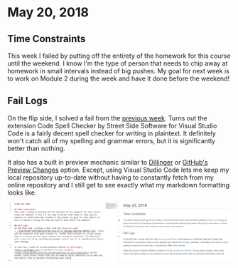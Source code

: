 # May 20, 2018

## Time Constraints 
This week I failed by putting off the entirety of the homework for this course until the weekend. I know I'm the type of person that needs to chip away at homework in small intervals instead of big pushes. My goal for next week is to work on Module 2 during the week and have it done before the weekend!

## Fail Logs
On the flip side, I solved a fail from the [previous week](../Getting%20Started/2018-05-13_faillog_Readings.md#fail-log). Turns out the extension Code Spell Checker by Street Side Software for Visual Studio Code is a fairly decent spell checker for writing in plaintext. It definitely won't catch all of my spelling and grammar errors, but it is significantly better than nothing.

It also has a built in preview mechanic similar to [Dillinger](https://dillinger.io/) or [GitHub's Preview Changes](https://help.github.com/articles/editing-files-in-your-repository/) option. Except, using Visual Studio Code lets me keep my local repository up-to-date without having to constantly fetch from my online repository and I still get to see exactly what my markdown formatting looks like.

![alt text](screenshot.PNG "Screenshot of Visual Studio Code")
